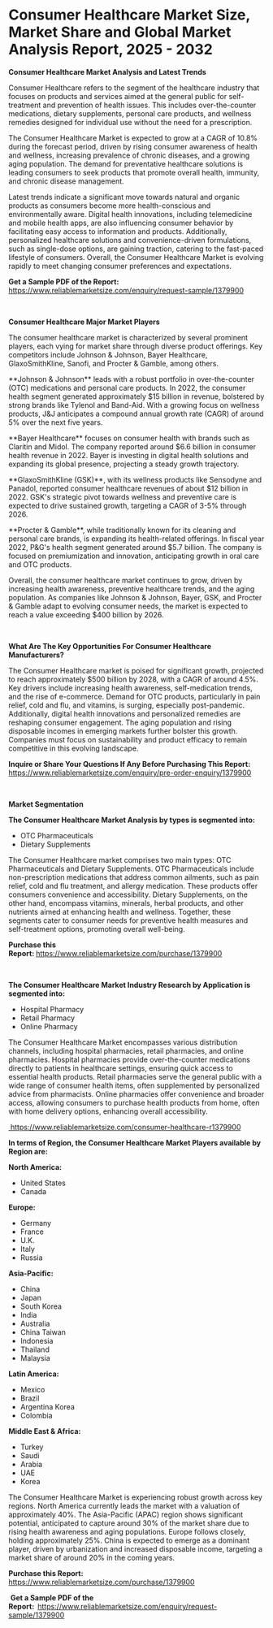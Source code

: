 <p><h1>Consumer Healthcare Market Size, Market Share and Global Market Analysis Report, 2025 - 2032</h1></p><p><strong>Consumer Healthcare Market Analysis and Latest Trends</strong></p>
<p><p>Consumer Healthcare refers to the segment of the healthcare industry that focuses on products and services aimed at the general public for self-treatment and prevention of health issues. This includes over-the-counter medications, dietary supplements, personal care products, and wellness remedies designed for individual use without the need for a prescription. </p><p>The Consumer Healthcare Market is expected to grow at a CAGR of 10.8% during the forecast period, driven by rising consumer awareness of health and wellness, increasing prevalence of chronic diseases, and a growing aging population. The demand for preventative healthcare solutions is leading consumers to seek products that promote overall health, immunity, and chronic disease management.</p><p>Latest trends indicate a significant move towards natural and organic products as consumers become more health-conscious and environmentally aware. Digital health innovations, including telemedicine and mobile health apps, are also influencing consumer behavior by facilitating easy access to information and products. Additionally, personalized healthcare solutions and convenience-driven formulations, such as single-dose options, are gaining traction, catering to the fast-paced lifestyle of consumers. Overall, the Consumer Healthcare Market is evolving rapidly to meet changing consumer preferences and expectations.</p></p>
<p><strong>Get a Sample PDF of the Report:&nbsp;</strong> <a href="https://www.reliablemarketsize.com/enquiry/request-sample/1379900?utm_campaign=3199&utm_medium=2&utm_source=Github&utm_content=ia&utm_term=13042025&utm_id=consumer-healthcare">https://www.reliablemarketsize.com/enquiry/request-sample/1379900</a></p>
<p>&nbsp;</p>
<p><strong>Consumer Healthcare Major Market Players</strong></p>
<p><p>The consumer healthcare market is characterized by several prominent players, each vying for market share through diverse product offerings. Key competitors include Johnson & Johnson, Bayer Healthcare, GlaxoSmithKline, Sanofi, and Procter & Gamble, among others. </p><p>**Johnson & Johnson** leads with a robust portfolio in over-the-counter (OTC) medications and personal care products. In 2022, the consumer health segment generated approximately $15 billion in revenue, bolstered by strong brands like Tylenol and Band-Aid. With a growing focus on wellness products, J&J anticipates a compound annual growth rate (CAGR) of around 5% over the next five years.</p><p>**Bayer Healthcare** focuses on consumer health with brands such as Claritin and Midol. The company reported around $6.6 billion in consumer health revenue in 2022. Bayer is investing in digital health solutions and expanding its global presence, projecting a steady growth trajectory.</p><p>**GlaxoSmithKline (GSK)**, with its wellness products like Sensodyne and Panadol, reported consumer healthcare revenues of about $12 billion in 2022. GSK's strategic pivot towards wellness and preventive care is expected to drive sustained growth, targeting a CAGR of 3-5% through 2026.</p><p>**Procter & Gamble**, while traditionally known for its cleaning and personal care brands, is expanding its health-related offerings. In fiscal year 2022, P&G's health segment generated around $5.7 billion. The company is focused on premiumization and innovation, anticipating growth in oral care and OTC products.</p><p>Overall, the consumer healthcare market continues to grow, driven by increasing health awareness, preventive healthcare trends, and the aging population. As companies like Johnson & Johnson, Bayer, GSK, and Procter & Gamble adapt to evolving consumer needs, the market is expected to reach a value exceeding $400 billion by 2026.</p></p>
<p>&nbsp;</p>
<p><strong>What Are The Key Opportunities For Consumer Healthcare Manufacturers?</strong></p>
<p><p>The Consumer Healthcare market is poised for significant growth, projected to reach approximately $500 billion by 2028, with a CAGR of around 4.5%. Key drivers include increasing health awareness, self-medication trends, and the rise of e-commerce. Demand for OTC products, particularly in pain relief, cold and flu, and vitamins, is surging, especially post-pandemic. Additionally, digital health innovations and personalized remedies are reshaping consumer engagement. The aging population and rising disposable incomes in emerging markets further bolster this growth. Companies must focus on sustainability and product efficacy to remain competitive in this evolving landscape.</p></p>
<p><strong>Inquire or Share Your Questions If Any Before Purchasing This Report:</strong> <a href="https://www.reliablemarketsize.com/enquiry/pre-order-enquiry/1379900?utm_campaign=3199&utm_medium=2&utm_source=Github&utm_content=ia&utm_term=13042025&utm_id=consumer-healthcare">https://www.reliablemarketsize.com/enquiry/pre-order-enquiry/1379900</a></p>
<p>&nbsp;</p>
<p><strong>Market Segmentation</strong></p>
<p><strong>The Consumer Healthcare Market Analysis by types is segmented into:</strong></p>
<p><ul><li>OTC Pharmaceuticals</li><li>Dietary Supplements</li></ul></p>
<p><p>The Consumer Healthcare market comprises two main types: OTC Pharmaceuticals and Dietary Supplements. OTC Pharmaceuticals include non-prescription medications that address common ailments, such as pain relief, cold and flu treatment, and allergy medication. These products offer consumers convenience and accessibility. Dietary Supplements, on the other hand, encompass vitamins, minerals, herbal products, and other nutrients aimed at enhancing health and wellness. Together, these segments cater to consumer needs for preventive health measures and self-treatment options, promoting overall well-being.</p></p>
<p><strong>Purchase this Report:&nbsp;</strong><a href="https://www.reliablemarketsize.com/purchase/1379900?utm_campaign=3199&utm_medium=2&utm_source=Github&utm_content=ia&utm_term=13042025&utm_id=consumer-healthcare">https://www.reliablemarketsize.com/purchase/1379900</a></p>
<p>&nbsp;</p>
<p><strong>The Consumer Healthcare Market Industry Research by Application is segmented into:</strong></p>
<p><ul><li>Hospital Pharmacy</li><li>Retail Pharmacy</li><li>Online Pharmacy</li></ul></p>
<p><p>The Consumer Healthcare Market encompasses various distribution channels, including hospital pharmacies, retail pharmacies, and online pharmacies. Hospital pharmacies provide over-the-counter medications directly to patients in healthcare settings, ensuring quick access to essential health products. Retail pharmacies serve the general public with a wide range of consumer health items, often supplemented by personalized advice from pharmacists. Online pharmacies offer convenience and broader access, allowing consumers to purchase health products from home, often with home delivery options, enhancing overall accessibility.</p></p>
<p><a href="https://www.reliablemarketsize.com/consumer-healthcare-r1379900?utm_campaign=3199&utm_medium=2&utm_source=Github&utm_content=ia&utm_term=13042025&utm_id=consumer-healthcare">&nbsp;https://www.reliablemarketsize.com/consumer-healthcare-r1379900</a></p>
<p><strong>In terms of Region, the Consumer Healthcare Market Players available by Region are:</strong></p>
<p>
    <p> <strong> North America: </strong>
        <ul>
            <li>United States</li>
            <li>Canada</li>
        </ul>
        </p> 
    <p> <strong> Europe: </strong>
        <ul>
            <li>Germany</li>
            <li>France</li>
            <li>U.K.</li>
            <li>Italy</li>
            <li>Russia</li>
        </ul>
        </p> 
    <p> <strong> Asia-Pacific: </strong>
        <ul>
            <li>China</li>
            <li>Japan</li>
            <li>South Korea</li>
            <li>India</li>
            <li>Australia</li>
            <li>China Taiwan</li>
            <li>Indonesia</li>
            <li>Thailand</li>
            <li>Malaysia</li>
        </ul>
        </p> 
    <p> <strong> Latin America: </strong>
        <ul>
            <li>Mexico</li>
            <li>Brazil</li>
            <li>Argentina Korea</li>
            <li>Colombia</li>
        </ul>
        </p> 
    <p> <strong> Middle East & Africa: </strong>
        <ul>
            <li>Turkey</li>
            <li>Saudi</li>
            <li>Arabia</li>
            <li>UAE</li>
            <li>Korea</li>
        </ul>
    </p>
    </p>
<p><p>The Consumer Healthcare Market is experiencing robust growth across key regions. North America currently leads the market with a valuation of approximately 40%. The Asia-Pacific (APAC) region shows significant potential, anticipated to capture around 30% of the market share due to rising health awareness and aging populations. Europe follows closely, holding approximately 25%. China is expected to emerge as a dominant player, driven by urbanization and increased disposable income, targeting a market share of around 20% in the coming years.</p></p>
<p><strong>Purchase this Report: </strong><a href="https://www.reliablemarketsize.com/purchase/1379900?utm_campaign=3199&utm_medium=2&utm_source=Github&utm_content=ia&utm_term=13042025&utm_id=consumer-healthcare">https://www.reliablemarketsize.com/purchase/1379900</a></p>
<p>&nbsp;<strong>Get a Sample PDF of the Report:&nbsp;&nbsp;</strong><a href="https://www.reliablemarketsize.com/enquiry/request-sample/1379900?utm_campaign=3199&utm_medium=2&utm_source=Github&utm_content=ia&utm_term=13042025&utm_id=consumer-healthcare">https://www.reliablemarketsize.com/enquiry/request-sample/1379900</a></p>
<p><strong></strong></p>
<p><p></p><p></p><p></p></p>